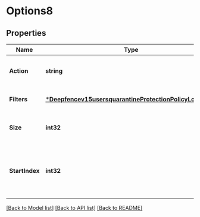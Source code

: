 # Options8

## Properties
Name | Type | Description | Notes
------------ | ------------- | ------------- | -------------
**Action** | **string** | Action to perform - &#x60;get&#x60; or &#x60;delete&#x60; | [optional] [default to null]
**Filters** | [***Deepfencev15usersquarantineProtectionPolicyLogFilters**](deepfencev1.5usersquarantine_protection_policy_log_filters.md) |  | [optional] [default to null]
**Size** | **int32** | The numbers of policy logs to return | [optional] [default to null]
**StartIndex** | **int32** | The number of items to skip before starting to collect the result set | [optional] [default to null]

[[Back to Model list]](../README.md#documentation-for-models) [[Back to API list]](../README.md#documentation-for-api-endpoints) [[Back to README]](../README.md)


